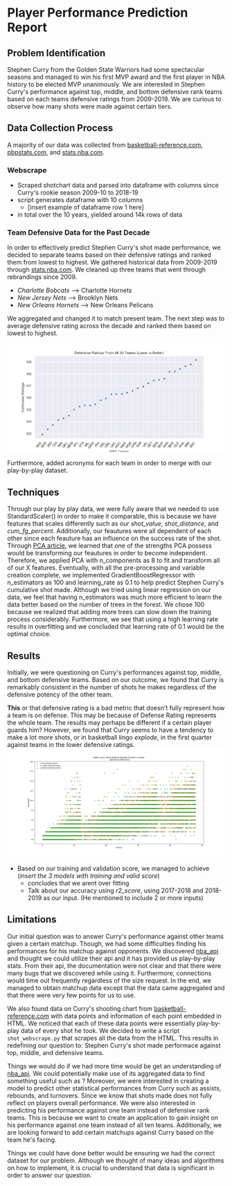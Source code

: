 # Player Performance Prediction Report

<!-- 
The problem you are addressing, particularly how you refined the provided idea.

The data that you used: how it was gathered, cleaned, etc.

Techniques you used to analyse the data.

Your results/findings/conclusions.

Some appropriate visualization of your data/results.

Limitations: problems you encountered, things you would do if you had more time, things you should have done in retrospect, etc. 
-->

## Problem Identification

Stephen Curry from the Golden State Warriors had some spectacular seasons and managed to win his first MVP award and the first player in NBA history to be elected MVP unanimously. We are interested in Stephen Curry's performance against top, middle, and bottom defensive rank teams based on each teams defensive ratings from 2009-2019. We are curious to observe how many shots were made against certain tiers.  

## Data Collection Process

A majority of our data was collected from [basketball-reference.com](https://www.basketball-reference.com/), [pbpstats.com](http://www.pbpstats.com/), and [stats.nba.com](https://stats.nba.com/).

### Webscrape

- Scraped shotchart data and parsed into dataframe with columns since Curry's rookie season 2009-10 to 2018-19
- script generates dataframe with 10 columns
  - [insert example of dataframe row 1 here]
- in total over the 10 years, yielded around 14k rows of data

### Team Defensive Data for the Past Decade

In order to effectively predict Stephen Curry's shot made performance, we decided to separate teams based on their defensive ratings and ranked them from lowest to highest. We gathered historical data from 2009-2019 through [stats.nba.com](https://stats.nba.com/). We cleaned up three teams that went through rebrandings since 2009. 
- *Charlotte Bobcats* --> Charlotte Hornets
- *New Jersey Nets* --> Brooklyn Nets
- *New Orleans Hornets* --> New Orleans Pelicans

We aggregated and changed it to match present team. The next step was to average defensive rating across the decade and ranked them based on lowest to highest. 

![Defensive Rating](/data/defensive-rating/plot-nba-def-rating.png)

Furthermore, added acronyms for each team in order to merge with our play-by-play dataset. 


## Techniques
Through our play by play data, we were fully aware that we needed to use StandardScaler() in order to make it comparable, this is because we have features that scales differently such as our *shot_value*, *shot_distance*, and *cum_fg_percent*. Additionally, our feautures were all dependent of each other since each feauture has an influence on the success rate of the shot. Through [PCA article](https://towardsdatascience.com/a-one-stop-shop-for-principal-component-analysis-5582fb7e0a9c), we learned that one of the strengths PCA possess would be transforming our  feautures in order to become independent. Therefore, we applied PCA with n_components as 8 to fit and transform all of our X features. Eventually, with all the pre-processing and variable creation complete, we implemented GradientBoostRegressor with n_estimators as 100 and learning_rate as 0.1 to help predict Stephen Curry's cumulative shot made. Although we tried using linear regression on our data, we feel that having n_estimators was much more efficient to learn the data better based on the number of trees in the forest. We chose 100 because we realized that adding more trees can slow down the training process considerably. Furthermore, we see that using a high learning rate results in overfitting and we concluded that learning rate of 0.1 would be the optimal choice.
<!-- aggregated and averaged 10 years of data for defensive rating among all teams and ranked them in descending order.
- all features we have are dependent (sicne they are all relate or have an influence on the success rate of the shot)
  - Used make_pipeline to assemble several of our steps so that it can be cross-validated together while setting different parameters.
  - used stadardscaler to make all comparable
  - used PCA to transform features to become independent (link article that mentions how the process of PCA turns anyting into independent cus... math)
  - given that the features are now independent of each other, satisfies the condition to use linear regression
  - use linear regression on our features to find
- want to predict number of shots made given historical data from 2009-2019
- We decided to implement a GradientBoostRegressor model that is used to *predict* our cumulative shot made.
-->
## Results

Initially, we were questioning on Curry's performances against top, middle, and bottom defensive teams. Based on our outcome, we found that Curry is remarkably consistent in the number of shots he makes regardless of the defensive potency of the other team. 

 **This** or that defensive rating is a bad metric that doesn't fully represent how a team is on defense. This may be because of Defense Rating represents the whole team. The results may perhaps be different if a certain player guards him? However, we found that Curry seems to have a tendency to make a lot more shots, or in basketball lingo *explode*, in the first quarter against teams in the lower defensive ratings. ![Image](/curry-shots-made-by-minutes.png)


- Based on our training and validation score, we managed to achieve (*insert the 3 models with training and valid score*)
  - concludes that we arent over fitting
  - Talk about our accuracy using *r2_score*, using 2017-2018 and 2018-2019 as our input. (He mentioned to include 2 or more inputs)

## Limitations

Our initial question was to answer Curry's performance against other teams given a certain matchup. Though, we had some difficulties finding his performances for his matchup against opponents. We discovered [nba_api](https://github.com/swar/nba_api) and thought we could utilize their api and it has provided us play-by-play stats. From their api, the documentation were not clear and that there were many bugs that we discovered while using it. Furthermore, connections would time out frequently regardless of the size request. In the end, we managed to obtain matchup data except that the data came aggregated and that there were very few points for us to use. 

We also found data on Curry's shooting chart from [basketball-reference.com](https://www.basketball-reference.com/) with data points and information of each point embedded in HTML. We noticed that each of these data points were essentially play-by-play data of every shot he took. We decided to write a script `shot_webscrape.py` that scrapes all the data from the HTML. This results in redefining our question to: Stephen Curry's shot made performace against top, middle, and defensive teams. 

Things we would do if we had more time would be get an understanding of [nba_api](https://github.com/swar/nba_api). We could potentially make use of its aggregated data to find something useful such as ? Moreover, we were interested in creating a model to predict other statistical performances from Curry such as assists, rebounds, and turnovers. Since we know that shots made does not fully reflect on players overall performance. We were also interested in predicting his performance against one team instead of defensive rank teams. This is because we want to create an application to gain insight on his performance against one team instead of all ten teams. Additionally, we are looking forward to add certain matchups against Curry based on the team he's facing. 

Things we could have done better would be ensuring we had the correct dataset for our problem. Although we thought of many ideas and algorithms on how to implement, it is crucial to understand that data is significant in order to answer our question. 
